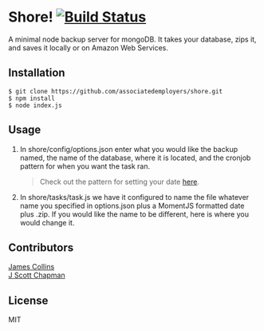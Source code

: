 # Shore! [![Build Status](https://travis-ci.org/associatedemployers/shore.svg?branch=master)](https://travis-ci.org/associatedemployers/shore)
A minimal node backup server for mongoDB.  It takes your database, zips it,  and saves it locally or on Amazon Web Services.  

## Installation ##
    $ git clone https://github.com/associatedemployers/shore.git
    $ npm install
    $ node index.js

## Usage ##

1. In shore/config/options.json enter what you would like the backup named, the name of the database, where it is located, and the cronjob pattern for when you want the task ran.  
      >Check out the pattern for setting your date [here](https://www.npmjs.com/package/cron#usage-basic-cron-usage).
2. In shore/tasks/task.js we have it configured to name the file whatever name you specified in options.json plus a MomentJS formatted date plus .zip.  If you would like the name to be different, here is where you would change it.  


## Contributors ##
[James Collins](https://github.com/James1x0)  
[J Scott Chapman](https://github.com/jscottchapman)

## License ##
MIT
